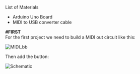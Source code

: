 List of Materials

- Arduino Uno Board
- MIDI to USB converter cable 

**#FIRST**<br/>
For the first project we need to build a MIDI out circuit like this:

![MIDI_bb](https://user-images.githubusercontent.com/39744826/77003459-b3f0d000-695d-11ea-9f22-2264368df92a.png)

Then add the button:

![Schematic](https://user-images.githubusercontent.com/39744826/77225365-ac544580-6b6e-11ea-8f97-6befb317be62.png)



